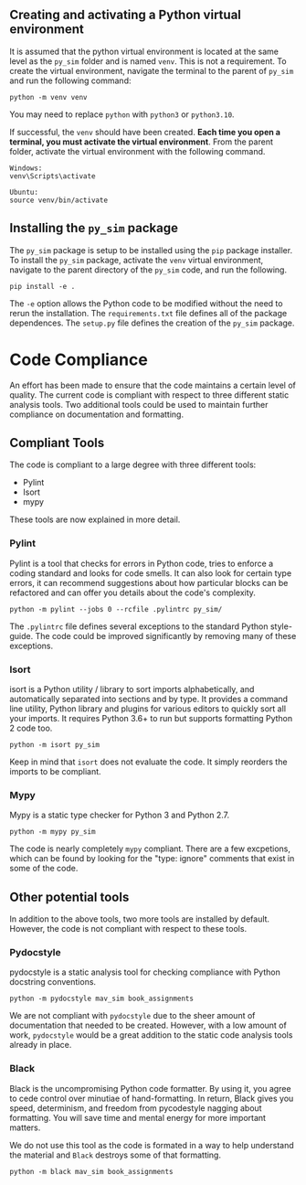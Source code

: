 ## Creating and activating a Python virtual environment
It is assumed that the python virtual environment is located at the same level as the `py_sim` folder and is named `venv`. This is not a requirement. To create the virtual environment, navigate the terminal to the parent of `py_sim` and run the following command:

```
python -m venv venv
```
You may need to replace `python` with `python3` or `python3.10`.

If successful, the `venv` should have been created. **Each time you open a terminal, you must activate the virtual environment**. From the parent folder, activate the virtual environment with the following command.

```
Windows:
venv\Scripts\activate

Ubuntu:
source venv/bin/activate
```

## Installing the `py_sim` package
The `py_sim` package is setup to be installed using the `pip` package installer. To install the `py_sim` package, activate the `venv` virtual environment, navigate to the parent directory of the `py_sim` code, and run the following.
```
pip install -e .
```
The `-e` option allows the Python code to be modified without the need to rerun the installation. The `requirements.txt` file defines all of the package dependences. The `setup.py` file defines the creation of the `py_sim` package.


# Code Compliance
An effort has been made to ensure that the code maintains a certain level of quality. The current code is compliant with respect to three different static analysis tools. Two additional tools could be used to maintain further compliance on documentation and formatting.

## Compliant Tools
The code is compliant to a large degree with three different tools:
* Pylint
* Isort
* mypy

These tools are now explained in more detail.

### Pylint
Pylint is a tool that checks for errors in Python code, tries to enforce a coding standard and looks for code smells. It can also look for certain type errors, it can recommend suggestions about how particular blocks can be refactored and can offer you details about the code's complexity.

```
python -m pylint --jobs 0 --rcfile .pylintrc py_sim/
```

The `.pylintrc` file defines several exceptions to the standard Python style-guide. The code could be improved significantly by removing many of these exceptions.

### Isort
isort is a Python utility / library to sort imports alphabetically, and automatically separated into sections and by type. It provides a command line utility, Python library and plugins for various editors to quickly sort all your imports. It requires Python 3.6+ to run but supports formatting Python 2 code too.

```
python -m isort py_sim
```
Keep in mind that `isort` does not evaluate the code. It simply reorders the imports to be compliant.

### Mypy
Mypy is a static type checker for Python 3 and Python 2.7.

```
python -m mypy py_sim
```
The code is nearly completely `mypy` compliant. There are a few excpetions, which can be found by looking for the "type: ignore" comments that exist in some of the code.

## Other potential tools
In addition to the above tools, two more tools are installed by default. However, the code is not compliant with respect to these tools.

### Pydocstyle
pydocstyle is a static analysis tool for checking compliance with Python docstring conventions.

```
python -m pydocstyle mav_sim book_assignments
```
We are not compliant with `pydocstyle` due to the sheer amount of documentation that needed to be created. However, with a low amount of work, `pydocstyle` would be a great addition to the static code analysis tools already in place.

### Black
Black is the uncompromising Python code formatter. By using it, you agree to cede control over minutiae of hand-formatting. In return, Black gives you speed, determinism, and freedom from pycodestyle nagging about formatting. You will save time and mental energy for more important matters.

We do not use this tool as the code is formated in a way to help understand the material and `Black` destroys some of that formatting.

```
python -m black mav_sim book_assignments
```